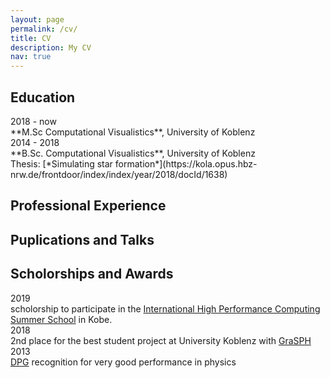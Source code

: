 ```yaml
---
layout: page
permalink: /cv/
title: CV
description: My CV
nav: true
---
```


## Education

<div class="row">
<div class="col-md-2">
2018 - now
</div>
<div class="col-10">
**M.Sc Computational Visualistics**, University of Koblenz
</div>
</div>

<div class="row">
<div class="col-md-2">
2014 - 2018
</div>
<div class="col-10">
**B.Sc. Computational Visualistics**, University of Koblenz<br>
Thesis: [*Simulating star formation*](https://kola.opus.hbz-nrw.de/frontdoor/index/index/year/2018/docId/1638) 
</div>
</div>


## Professional Experience

## Puplications and Talks

## Scholorships and Awards

<div class="row">
    <div class="col-1">
        2019
    </div>
    <div class="col-11">
        scholorship to participate in the <a href="http://www.ihpcss.org/">International High Performance Computing Summer School</A> in Kobe.
    </div>
</div>

<div class="row">
    <div class="col-1">
        2018
    </div>
    <div class="col-11">
        2nd place for the best student project at University Koblenz with <a href="/projects/GraSPH/">GraSPH</a> 
    </div>
</div>

<div class="row">
    <div class="col-1">
        2013
    </div>
    <div class="col-11">
        <a href="https://en.wikipedia.org/wiki/German_Physical_Society">DPG</a> recognition for very good performance in physics
    </div>
</div>
